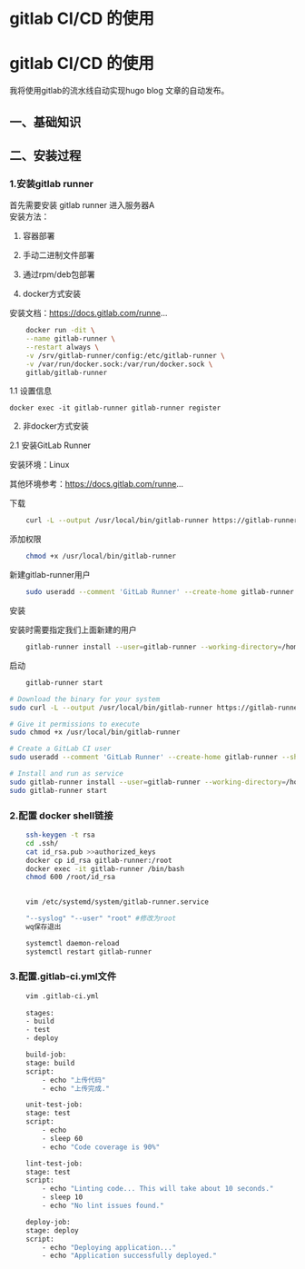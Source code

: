 # gitlab CI/CD 的使用


# gitlab CI/CD 的使用
我将使用gitlab的流水线自动实现hugo blog 文章的自动发布。
  
## 一、基础知识


## 二、安装过程

### 1.安装gitlab runner
首先需要安装 gitlab runner 进入服务器A  
安装方法：  
1. 容器部署
2. 手动二进制文件部署
3. 通过rpm/deb包部署

1. docker方式安装

安装文档：https://docs.gitlab.com/runne...

```sh
    docker run -dit \
    --name gitlab-runner \
    --restart always \
    -v /srv/gitlab-runner/config:/etc/gitlab-runner \
    -v /var/run/docker.sock:/var/run/docker.sock \
    gitlab/gitlab-runner
```

1.1 设置信息

    docker exec -it gitlab-runner gitlab-runner register
2. 非docker方式安装

2.1 安装GitLab Runner

安装环境：Linux  

其他环境参考：https://docs.gitlab.com/runne...  

下载  
  
```sh
    curl -L --output /usr/local/bin/gitlab-runner https://gitlab-runner-downloads.s3.amazonaws.com/latest/binaries/gitlab-runner-linux-amd64
```

添加权限  
```sh
    chmod +x /usr/local/bin/gitlab-runner  
```
新建gitlab-runner用户  
```sh
    sudo useradd --comment 'GitLab Runner' --create-home gitlab-runner --shell /bin/bash
```
安装  

安装时需要指定我们上面新建的用户  
```sh
    gitlab-runner install --user=gitlab-runner --working-directory=/home/gitlab-runner
```
启动  
```sh
    gitlab-runner start
```

```sh
# Download the binary for your system
sudo curl -L --output /usr/local/bin/gitlab-runner https://gitlab-runner-downloads.s3.amazonaws.com/latest/binaries/gitlab-runner-linux-amd64

# Give it permissions to execute
sudo chmod +x /usr/local/bin/gitlab-runner

# Create a GitLab CI user
sudo useradd --comment 'GitLab Runner' --create-home gitlab-runner --shell /bin/bash

# Install and run as service
sudo gitlab-runner install --user=gitlab-runner --working-directory=/home/gitlab-runner
sudo gitlab-runner start
```
### 2.配置 docker shell链接
```sh
    ssh-keygen -t rsa
    cd .ssh/
    cat id_rsa.pub >>authorized_keys
    docker cp id_rsa gitlab-runner:/root
    docker exec -it gitlab-runner /bin/bash
    chmod 600 /root/id_rsa
    

    vim /etc/systemd/system/gitlab-runner.service

    "--syslog" "--user" "root" #修改为root
    wq保存退出

    systemctl daemon-reload
    systemctl restart gitlab-runner
```
### 3.配置.gitlab-ci.yml文件
```sh
    vim .gitlab-ci.yml
  
    stages:          
    - build
    - test
    - deploy

    build-job:       
    stage: build
    script:
        - echo "上传代码"
        - echo "上传完成."

    unit-test-job:   
    stage: test    
    script:
        - echo 
        - sleep 60
        - echo "Code coverage is 90%"

    lint-test-job:   
    stage: test    
    script:
        - echo "Linting code... This will take about 10 seconds."
        - sleep 10
        - echo "No lint issues found."

    deploy-job:      
    stage: deploy  
    script:
        - echo "Deploying application..."
        - echo "Application successfully deployed."
```

